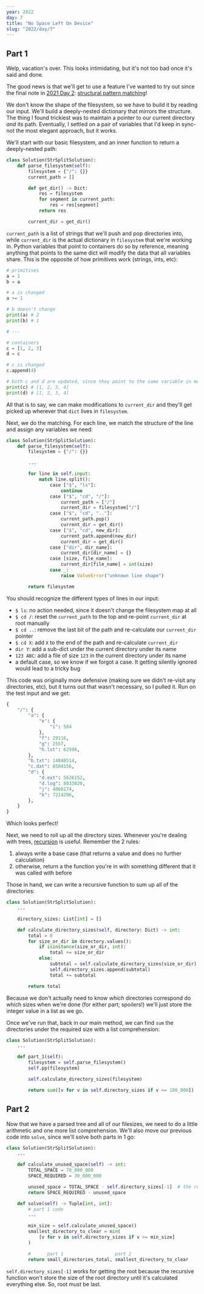 ```yaml
---
year: 2022
day: 7
title: "No Space Left On Device"
slug: "2022/day/7"
---
```


## Part 1

Welp, vacation's over. This looks intimidating, but it's not too bad once it's said and done.

The good news is that we'll get to use a feature I've wanted to try out since the final note in [2021 Day 2](https://github.com/xavdid/advent-of-code/blob/main/solutions/2021/day_02): [structural pattern matching](https://peps.python.org/pep-0636/)!

We don't know the shape of the filesystem, so we have to build it by reading our input. We'll build a deeply-nested dictionary that mirrors the structure. The thing I found trickiest was to maintain a pointer to our current directory _and_ its path. Eventually, I settled on a pair of variables that I'd keep in sync- not the most elegant approach, but it works.

We'll start with our basic filesystem, and an inner function to return a deeply-nested path:

```py
class Solution(StrSplitSolution):
    def parse_filesystem(self):
        filesystem = {"/": {}}
        current_path = []

        def get_dir() -> Dict:
            res = filesystem
            for segment in current_path:
                res = res[segment]
            return res

        current_dir = get_dir()
```

`current_path` is a list of strings that we'll push and pop directories into, while `current_dir` is the actual dictionary in `filesystem` that we're working in. Python variables that point to containers do so by reference, meaning anything that points to the same dict will modify the data that all variables share. This is the opposite of how primitives work (strings, ints, etc):

```py
# primitives
a = 1
b = a

# a is changed
a += 1

# b doesn't change
print(a) # 2
print(b) # 1

# ---

# containers
c = [1, 2, 3]
d = c

# c is changed
c.append(4)

# both c and d are updated, since they point to the same variable in memory
print(c) # [1, 2, 3, 4]
print(d) # [1, 2, 3, 4]
```

All that is to say, we can make modifications to `current_dir` and they'll get picked up wherever that `dict` lives in `filesystem`.

Next, we do the matching. For each line, we match the structure of the line and assign any variables we need:

```py
class Solution(StrSplitSolution):
    def parse_filesystem(self):
        filesystem = {"/": {}}

        ...

        for line in self.input:
            match line.split():
                case ["$", "ls"]:
                    continue
                case ["$", "cd", "/"]:
                    current_path = ["/"]
                    current_dir = filesystem["/"]
                case ["$", "cd", ".."]:
                    current_path.pop()
                    current_dir = get_dir()
                case ["$", "cd", new_dir]:
                    current_path.append(new_dir)
                    current_dir = get_dir()
                case ["dir", dir_name]:
                    current_dir[dir_name] = {}
                case [size, file_name]:
                    current_dir[file_name] = int(size)
                case _:
                    raise ValueError("unknown line shape")

        return filesystem
```

You should recognize the different types of lines in our input:

- `$ ls`: no action needed, since it doesn't change the filesystem map at all
- `$ cd /`: reset the `current_path` to the top and re-point `current_dir` at root manually
- `$ cd ..`: remove the last bit of the path and re-calculate our `current_dir` pointer
- `$ cd X`: add `X` to the end of the path and re-calculate `current_dir`
- `dir Y`: add a sub-dict under the current directory under its name
- `123 ABC`: add a file of size `123` in the current directory under its name
- a default case, so we know if we forgot a case. It getting silently ignored would lead to a tricky bug

This code was originally more defensive (making sure we didn't re-visit any directories, etc), but it turns out that wasn't necessary, so I pulled it. Run on the test input and we get:

```py
{
    "/": {
        "a": {
            "e": {
                "i": 584
            },
            "f": 29116,
            "g": 2557,
            "h.lst": 62596,
        },
        "b.txt": 14848514,
        "c.dat": 8504156,
        "d": {
            "d.ext": 5626152,
            "d.log": 8033020,
            "j": 4060174,
            "k": 7214296,
        },
    }
}
```

Which looks perfect!

Next, we need to roll up all the directory sizes. Whenever you're dealing with trees, [recursion](https://www.google.com/search?q=recursion) is useful. Remember the 2 rules:

1. always write a base case (that returns a value and does no further calculation)
2. otherwise, return a the function you're in with something different that it was called with before

Those in hand, we can write a recursive function to sum up all of the directories:

```py
class Solution(StrSplitSolution):
    ...

    directory_sizes: List[int] = []

    def calculate_directory_sizes(self, directory: Dict) -> int:
        total = 0
        for size_or_dir in directory.values():
            if isinstance(size_or_dir, int):
                total += size_or_dir
            else:
                subtotal = self.calculate_directory_sizes(size_or_dir)
                self.directory_sizes.append(subtotal)
                total += subtotal

        return total
```

Because we don't actually need to know _which_ directories correspond do which sizes when we're done (for either part; spoilers!) we'll just store the integer value in a list as we go.

Once we've run that, back in our main method, we can find `sum` the directories under the required size with a list comprehension:

```py
class Solution(StrSplitSolution):
    ...

    def part_1(self):
        filesystem = self.parse_filesystem()
        self.pp(filesystem)

        self.calculate_directory_sizes(filesystem)

        return sum([v for v in self.directory_sizes if v <= 100_000])
```

## Part 2

Now that we have a parsed tree and all of our filesizes, we need to do a little arithmetic and one more list comprehension. We'll also move our previous code into `solve`, since we'll solve both parts in 1 go:

```py
class Solution(StrSplitSolution):
    ...

    def calculate_unused_space(self) -> int:
        TOTAL_SPACE = 70_000_000
        SPACE_REQUIRED = 30_000_000

        unused_space = TOTAL_SPACE - self.directory_sizes[-1]  # the root directory
        return SPACE_REQUIRED - unused_space

    def solve(self) -> Tuple[int, int]:
        # part 1 code
        ...

        min_size = self.calculate_unused_space()
        smallest_directory_to_clear = min(
            [v for v in self.directory_sizes if v >= min_size]
        )

        #      part 1                   part 2
        return small_directories_total, smallest_directory_to_clear
```

`self.directory_sizes[-1]` works for getting the root because the recursive function won't store the size of the root directory until it's calculated everything else. So, root must be last.
